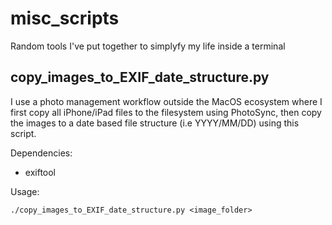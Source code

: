 # misc_scripts
Random tools I've put together to simplyfy my life inside a terminal

## copy_images_to_EXIF_date_structure.py
I use a photo management workflow outside the MacOS ecosystem where I first
copy all iPhone/iPad files to the filesystem using PhotoSync, then copy the
images to a date based file structure (i.e YYYY/MM/DD) using this script.

Dependencies:
- exiftool

Usage:
```
./copy_images_to_EXIF_date_structure.py <image_folder>
```
